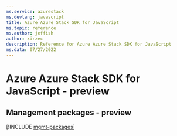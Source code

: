 ```yaml
---
ms.service: azurestack
ms.devlang: javascript
title: Azure Azure Stack SDK for JavaScript
ms.topic: reference
ms.author: jeffish
author: xirzec
description: Reference for Azure Azure Stack SDK for JavaScript
ms.data: 07/27/2022
---
```

# Azure Azure Stack SDK for JavaScript - preview

## Management packages - preview
[!INCLUDE [mgmt-packages](azure-stack-mgmt-index.md)]